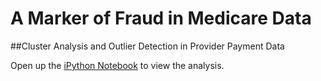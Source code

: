 # A Marker of Fraud in Medicare Data
##Cluster Analysis and Outlier Detection in Provider Payment Data

Open up the [iPython Notebook](https://github.com/jdominiczak/CMSFraudAnalysis/blob/master/A%20Marker%20of%20Fraud%20in%20Medicare%20Data.ipynb) to view the analysis.